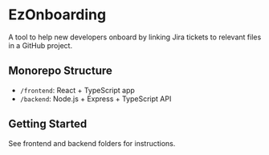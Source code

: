# EzOnboarding

A tool to help new developers onboard by linking Jira tickets to relevant files in a GitHub project.

## Monorepo Structure
- `/frontend`: React + TypeScript app
- `/backend`: Node.js + Express + TypeScript API

## Getting Started
See frontend and backend folders for instructions.

